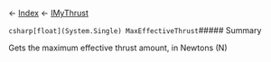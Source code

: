 ← [Index](Api-Index) ← [IMyThrust](Sandbox.ModAPI.Ingame.IMyThrust)

```csharp[float](System.Single) MaxEffectiveThrust```##### Summary

Gets the maximum effective thrust amount, in Newtons (N)

